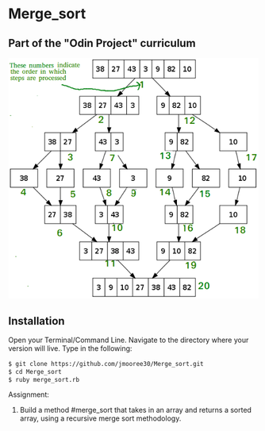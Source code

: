 # Merge_sort
## Part of the "Odin Project" curriculum
![Image Hover Text](/merg.png)

## Installation

Open your Terminal/Command Line. Navigate to the directory where your version will live. Type in the following:

```
$ git clone https://github.com/jmooree30/Merge_sort.git
$ cd Merge_sort
$ ruby merge_sort.rb
```

Assignment:
1. Build a method #merge_sort that takes in an array and returns a sorted array, using a recursive merge sort methodology.
